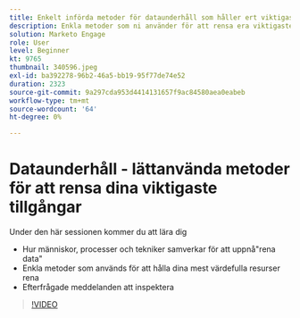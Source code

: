 ```yaml
---
title: Enkelt införda metoder för dataunderhåll som håller ert viktigaste material rent
description: Enkla metoder som ni använder för att rensa era viktigaste tillgångar
solution: Marketo Engage
role: User
level: Beginner
kt: 9765
thumbnail: 340596.jpeg
exl-id: ba392278-96b2-46a5-bb19-95f77de74e52
duration: 2323
source-git-commit: 9a297cda953d4414131657f9ac84580aea0eabeb
workflow-type: tm+mt
source-wordcount: '64'
ht-degree: 0%

---
```


# Dataunderhåll - lättanvända metoder för att rensa dina viktigaste tillgångar

Under den här sessionen kommer du att lära dig

* Hur människor, processer och tekniker samverkar för att uppnå&quot;rena data&quot;
* Enkla metoder som används för att hålla dina mest värdefulla resurser rena
* Efterfrågade meddelanden att inspektera

>[!VIDEO](https://video.tv.adobe.com/v/340596/?quality=12&learn=on)
